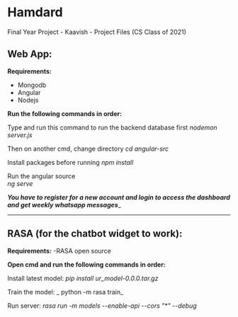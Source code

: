 # Hamdard
Final Year Project - Kaavish -  Project Files (CS Class of 2021)


## Web App:

**Requirements:**
- Mongodb
- Angular
- Nodejs

**Run the following commands in order:**

Type and run this command to run the backend database first
   _nodemon server.js_

Then on another cmd, change directory
    _cd angular-src_

Install packages before running
    _npm install_

Run the angular source  
     _ng serve_

**_You have to register for a new account and login to access the dashboard and get weekly whatsapp messages_**_

--------------------------------------------------------------

## RASA (for the chatbot widget to work):

**Requirements:**
-RASA open source

**Open cmd and run the following commands in order:**

Install latest model:
    _pip install ur_model-0.0.0.tar.gz_

Train the model:
   _ python -m rasa train_

Run server:
    _rasa run -m models --enable-api --cors "*" --debug_
